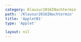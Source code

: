 ```yaml
---
category: Klausur2016INachtermin
path: '/Klausur2016INachtermin'
title: 'AppletB1'
type: 'Applet'

layout: nil
---
```

<link type="text/css" href="https://cdnjs.cloudflare.com/ajax/libs/jsxgraph/0.99.6/jsxgraph.css"><link rel="stylesheet" type="text/css" href="//cdnjs.cloudflare.com/ajax/libs/jsxgraph/0.99.7/jsxgraph.css" />
<div id="208786e7-15a4-4b49-a0f9-1a1d5a1ac458" class="jxgbox" style="width:500px; height:500px">
<script type="text/javascript">
    
    (function() {
	const board = JXG.JSXGraph.initBoard('208786e7-15a4-4b49-a0f9-1a1d5a1ac458', {
    							boundingbox: [-10, 10, 10, -10],
                  axis: true
              });
var A = board.create('point', [-2, 0.5], {name: 'A', fixed:true, size:2, label:{fontsize:15}});

var s = x => -1.5*x + 1.5;
var Gs = board.create('functiongraph', [s], {withLabel:true, name:'g', label:{fontsize:15});
var B = board.create('glider', [-0.25, 2.25, Gs], {name:'B', color:'orange', size:2, label:{fontsize:15}});

var D = board.create('point', [function(){return 1.8 * B.X() - 1.87;}, function(){return 0.12 * B.X() + 2.73;}], {name: 'D', fixed:true, color:'green', size:2, label:{fontsize:15}});

var C = board.create('point', [function(){return B.X() + D.X() - A.X();}, function(){return B.Y() + D.Y() - A.Y();}], {name:'C', fixed:true, color:'green', size:2, label:{fontsize:15}});

board.create('segment', [A, B], {color:'green'});
board.create('segment', [A, D], {color:'green'});
board.create('segment', [C, B], {color:'green'});
board.create('segment', [C, D], {color:'green'});
var DB = board.create('segment', [D, B], {color:'gray'});
var CA = board.create('segment', [C, A], {color:'gray'});

var i = board.create('intersection', [DB, CA], {visible:false});
board.create('angle', [D,i,A], {radius:0.7, name:' ', orthotype:'sectordot'});

board.create('functiongraph', [x => 0.07*x + 2.85], {color:'gray', withLabel:true, name:'g', label:{fontsize:15}});

var A_T = board.create('text', [-8, -1, function(){ return 'A(' + JXG.toFixed(A.X(), 2) + ', ' + JXG.toFixed(A.Y(), 2) + ')';}], {fontsize:18});
var B_T = board.create('text', [-8, -2, function(){ return 'B(' + JXG.toFixed(B.X(), 2) + ', ' + JXG.toFixed(B.Y(), 2) + ')';}], {fontsize:18});
var C_T = board.create('text', [-8, -3, function(){ return 'C(' + JXG.toFixed(C.X(), 2) + ', ' + JXG.toFixed(C.Y(), 2) + ')';}], {fontsize:18});
var D_T = board.create('text', [-8, -4, function(){ return 'D(' + JXG.toFixed(D.X(), 2) + ', ' + JXG.toFixed(D.Y(), 2) + ')';}], {fontsize:18});
var u_T = board.create('text', [-8, -5.5, function(){ return 'u(' + JXG.toFixed(B.X(),2) + ') = ' + JXG.toFixed(Math.sqrt(52*B.X()*B.X()+16*B.X()+80), 2) ;}], {fontsize:18});

var NR_T = board.create('text', [-9.5, 9.5, '2016 NT 1 B1'], {fontsize:18})

var getAB_l = function(){
var abx = B.X() - A.X();
var aby = B.Y() - A.X();
return Math.sqrt(abx*abx + aby*aby);
}})();


  </script>
  </div>
